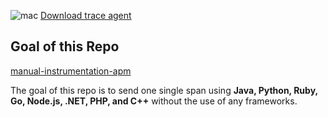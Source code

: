 ![mac](https://cl.ly/484136/Image%202019-04-20%20at%202.54.01%20PM.png)
[Download trace agent](https://github.com/DataDog/datadog-trace-agent/releases/)

## Goal of this Repo
[manual-instrumentation-apm](https://docs.datadoghq.com/tracing/advanced/manual_instrumentation)

The goal of this repo is to send one single span using **Java, Python, Ruby, Go, Node.js, .NET, PHP, and C++** without the use of any frameworks.
